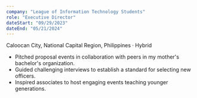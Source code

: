```yaml
---
company: "League of Information Technology Students"
role: "Executive Director"
dateStart: "09/29/2023"
dateEnd: "05/21/2024"
---
```


Caloocan City, National Capital Region, Philippines · Hybrid

- Pitched proposal events in collaboration with peers in my mother's bachelor's organization.
- Guided challenging interviews to establish a standard for selecting new officers.
- Inspired associates to host engaging events teaching younger generations.

